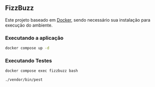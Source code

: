 ## FizzBuzz

Este projeto baseado em [Docker](https://www.docker.com/), sendo necessário sua instalação para execução do ambiente.

### Executando a aplicação
```bash
docker compose up -d
```

### Executando Testes
```bash
docker compose exec fizzbuzz bash
```

```bash
./vendor/bin/pest
```